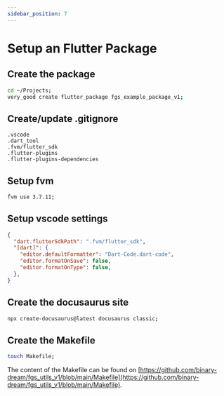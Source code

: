 ```yaml
---
sidebar_position: 7
---
```


# Setup an Flutter Package

## Create the package

```bash
cd ~/Projects;
very_good create flutter_package fgs_example_package_v1;
```

## Create/update .gitignore

```
.vscode
.dart_tool
.fvm/flutter_sdk
.flutter-plugins
.flutter-plugins-dependencies
```

## Setup fvm

```bash
fvm use 3.7.11;
```

## Setup vscode settings

```json
{
  "dart.flutterSdkPath": ".fvm/flutter_sdk",
  "[dart]": {
    "editor.defaultFormatter": "Dart-Code.dart-code",
    "editor.formatOnSave": false,
    "editor.formatOnType": false,
  },
}
```

## Create the docusaurus site

```bash
npx create-docusaurus@latest docusaurus classic;
```

## Create the Makefile

```bash
touch Makefile;
```

The content of the Makefile can be found on [https://github.com/binary-dream/fgs_utils_v1/blob/main/Makefile](https://github.com/binary-dream/fgs_utils_v1/blob/main/Makefile).
